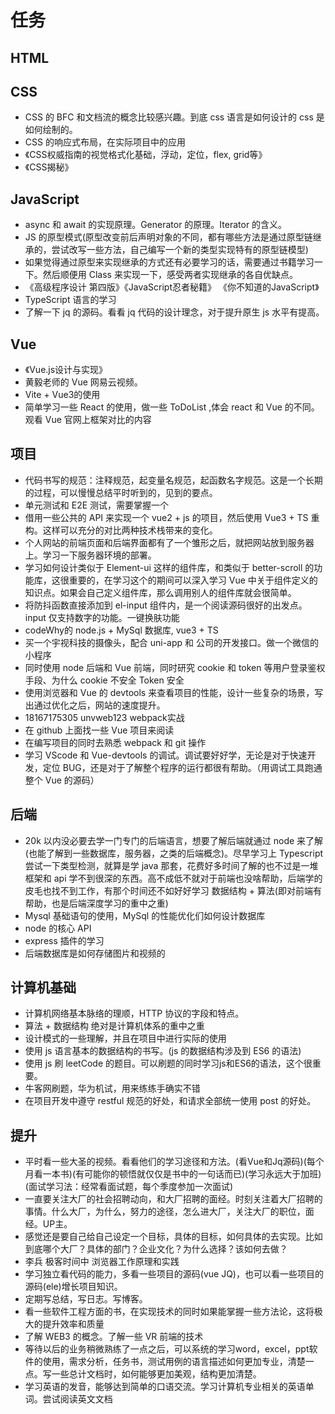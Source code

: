 <!--
 * @Author: x09898 coder_xujie@163.com
 * @Date: 2022-05-09 20:54:40
 * @LastEditors: x09898 coder_xujie@163.com
 * @LastEditTime: 2022-11-21 11:18:45
 * @FilePath: \HTML-CSS-Javascript-\待解决的知识点\稍后的学习要务.md
 * @Description: 一些学习任务的安排
-->
# 任务

## HTML

## CSS

* CSS 的 BFC 和文档流的概念比较感兴趣。到底 css 语言是如何设计的 css 是如何绘制的。
* CSS 的响应式布局，在实际项目中的应用
* 《CSS权威指南的视觉格式化基础，浮动，定位，flex, grid等》
* 《CSS揭秘》

## JavaScript

* async 和 await 的实现原理。Generator 的原理。Iterator 的含义。
* JS 的原型模式(原型改变前后声明对象的不同，都有哪些方法是通过原型链继承的，尝试改写一些方法，自己编写一个新的类型实现特有的原型链模型)
* 如果觉得通过原型来实现继承的方式还有必要学习的话，需要通过书籍学习一下。然后顺便用 Class 来实现一下，感受两者实现继承的各自优缺点。
* 《高级程序设计 第四版》《JavaScript忍者秘籍》 《你不知道的JavaScript》
* TypeScript 语言的学习
* 了解一下 jq 的源码。看看 jq 代码的设计理念，对于提升原生 js 水平有提高。

## Vue

* 《Vue.js设计与实现》
* 黄毅老师的 Vue 网易云视频。
* Vite + Vue3的使用
* 简单学习一些 React 的使用，做一些 ToDoList ,体会 react 和 Vue 的不同。观看 Vue 官网上框架对比的内容

## 项目

* 代码书写的规范：注释规范，起变量名规范，起函数名字规范。这是一个长期的过程，可以慢慢总结平时听到的，见到的要点。
* 单元测试和 E2E 测试，需要掌握一个
* 借用一些公共的 API 来实现一个 vue2 + js 的项目，然后使用 Vue3 + TS 重构。这样可以充分的对比两种技术栈带来的变化。
* 个人网站的前端页面和后端界面都有了一个雏形之后，就把网站放到服务器上。学习一下服务器环境的部署。
* 学习如何设计类似于 Element-ui 这样的组件库，和类似于 better-scroll 的功能库，这很重要的，在学习这个的期间可以深入学习 Vue 中关于组件定义的知识点。如果会自己定义组件库，那么调用别人的组件库就会很简单。
* 将防抖函数直接添加到 el-input 组件内，是一个阅读源码很好的出发点。input 仅支持数字的功能。一键换肤功能
* codeWhy的 node.js + MySql 数据库, vue3 + TS
* 买一个宇视科技的摄像头，配合 uni-app 和 公司的开发接口。做一个微信的小程序
* 同时使用 node 后端和 Vue 前端，同时研究 cookie 和 token 等用户登录鉴权手段、为什么 cookie 不安全 Token 安全
* 使用浏览器和 Vue 的 devtools 来查看项目的性能，设计一些复杂的场景，写出通过优化之后，网站的速度提升。
* 18167175305 unvweb123 webpack实战
* 在 github 上面找一些 Vue 项目来阅读
* 在编写项目的同时去熟悉 webpack 和 git 操作
* 学习 VScode 和 Vue-devtools 的调试。调试要好好学，无论是对于快速开发，定位 BUG，还是对于了解整个程序的运行都很有帮助。（用调试工具跑通整个 Vue 的源码）

## 后端

* 20k 以内没必要去学一门专门的后端语言，想要了解后端就通过 node 来了解(也能了解到一些数据库，服务器，之类的后端概念)。尽早学习上 Typescript 尝试一下类型检测，就算是学 java 那套，花费好多时间了解的也不过是一堆框架和 api 学不到很深的东西。高不成低不就对于前端也没啥帮助，后端学的皮毛也找不到工作，有那个时间还不如好好学习 数据结构 + 算法(即对前端有帮助，也是后端深度学习的重中之重)
* Mysql 基础语句的使用，MySql 的性能优化们如何设计数据库
* node 的核心 API
* express 插件的学习
* 后端数据库是如何存储图片和视频的

## 计算机基础

* 计算机网络基本脉络的理顺，HTTP 协议的字段和特点。
* 算法 + 数据结构 绝对是计算机体系的重中之重
* 设计模式的一些理解，并且在项目中进行实际的使用
* 使用 js 语言基本的数据结构的书写。(js 的数据结构涉及到 ES6 的语法)
* 使用 js 刷 leetCode 的题目。可以刷题的同时学习js和ES6的语法，这个很重要。
* 牛客网刷题，华为机试，用来练练手确实不错
* 在项目开发中遵守 restful 规范的好处，和请求全部统一使用 post 的好处。

## 提升

* 平时看一些大圣的视频。看看他们的学习途径和方法。(看Vue和Jq源码)(每个月看一本书)(有可能你的顿悟就仅仅是书中的一句话而已)(学习永远大于加班)(面试学习法：经常看面试题，每个季度参加一次面试)
* 一直要关注大厂的社会招聘动向，和大厂招聘的面经。时刻关注着大厂招聘的事情。什么大厂，为什么，努力的途径，怎么进大厂，关注大厂的职位，面经。UP主。
* 感觉还是要自己给自己设定一个目标，具体的目标，如何具体的去实现。比如到底哪个大厂？具体的部门？企业文化？为什么选择？该如何去做？
* 李兵 极客时间中 浏览器工作原理和实践
* 学习独立看代码的能力，多看一些项目的源码(vue JQ)，也可以看一些项目的源码(ele)增长项目知识。
* 定期写总结，写日志。写博客。
* 看一些软件工程方面的书，在实现技术的同时如果能掌握一些方法论，这将极大的提升效率和质量
* 了解 WEB3 的概念。了解一些 VR 前端的技术
* 等待以后的业务稍微熟练了一点之后，可以系统的学习word，excel，ppt软件的使用，需求分析，任务书，测试用例的语言描述如何更加专业，清楚一点。写一些总计文档时，如何能够更加美观，结构更加清楚。
* 学习英语的发音，能够达到简单的口语交流。学习计算机专业相关的英语单词。尝试阅读英文文档
